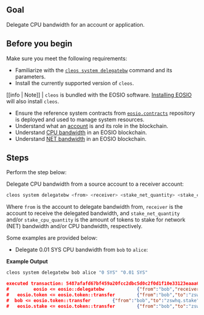 ## Goal

Delegate CPU bandwidth for an account or application.

## Before you begin

Make sure you meet the following requirements:

* Familiarize with the [`cleos system delegatebw`](../03_command-reference/system/system-delegatebw.md) command and its parameters.
* Install the currently supported version of `cleos`.

[[info | Note]]
| `cleos` is bundled with the EOSIO software. [Installing EOSIO](../../00_install/index.md) will also install `cleos`.

* Ensure the reference system contracts from [`eosio.contracts`](https://github.com/EOSIO/eosio.contracts) repository is deployed and used to manage system resources.
* Understand what an [account](https://developers.eos.io/welcome/latest/glossary/index/#account) is and its role in the blockchain.
* Understand [CPU bandwidth](https://developers.eos.io/welcome/latest/glossary/index/#cpu) in an EOSIO blockchain.
* Understand [NET bandwidth](https://developers.eos.io/welcome/latest/glossary/index/#net) in an EOSIO blockchain.

## Steps

Perform the step below:

Delegate CPU bandwidth from a source account to a receiver account:

```sh
cleos system delegatebw <from> <receiver> <stake_net_quantity> <stake_cpu_quantity>
```

Where `from` is the account to delegate bandwidth from, `receiver` is the account to receive the delegated bandwidth, and `stake_net_quantity` and/or `stake_cpu_quantity` is the amount of tokens to stake for network (NET) bandwidth and/or CPU bandwidth, respectively.

Some examples are provided below:

* Delegate 0.01 SYS CPU bandwidth from `bob` to `alice`:

**Example Output**

```sh
cleos system delegatebw bob alice "0 SYS" "0.01 SYS"
```
```json
executed transaction: 5487afafd67bf459a20fcc2dbc5d0c2f0d1f10e33123eaaa07088046fd18e3ae  192 bytes  503 us
#         eosio <= eosio::delegatebw            {"from":"bob","receiver":"alice","stake_net_quantity":"0.0000 SYS","stake_cpu_quantity":"0.0100 SYS"...
#   eosio.token <= eosio.token::transfer        {"from":"bob","to":"zswhq.stake","quantity":"0.0010 SYS","memo":"stake bandwidth"}
#  bob <= eosio.token::transfer        {"from":"bob","to":"zswhq.stake","quantity":"0.0010 SYS","memo":"stake bandwidth"}
#   eosio.stake <= eosio.token::transfer        {"from":"bob","to":"zswhq.stake","quantity":"0.0010 SYS","memo":"stake bandwidth"}
```
